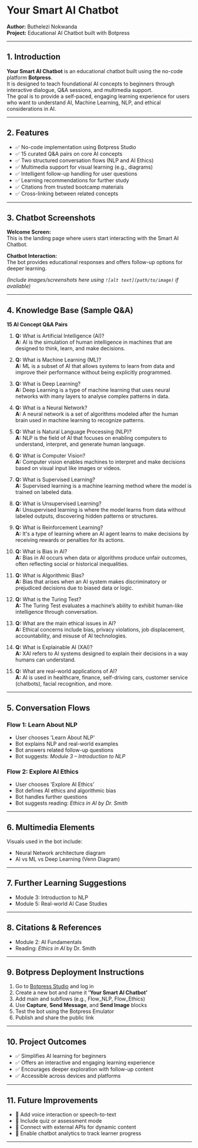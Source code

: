 # Your Smart AI Chatbot

**Author:** Buthelezi Nokwanda  
**Project:** Educational AI Chatbot built with Botpress  

---

## 1. Introduction
**Your Smart AI Chatbot** is an educational chatbot built using the no-code platform **Botpress**.  
It is designed to teach foundational AI concepts to beginners through interactive dialogue, Q&A sessions, and multimedia support.  
The goal is to provide a self-paced, engaging learning experience for users who want to understand AI, Machine Learning, NLP, and ethical considerations in AI.

---

## 2. Features
- ✅ No-code implementation using Botpress Studio  
- ✅ 15 curated Q&A pairs on core AI concepts  
- ✅ Two structured conversation flows (NLP and AI Ethics)  
- ✅ Multimedia support for visual learning (e.g., diagrams)  
- ✅ Intelligent follow-up handling for user questions  
- ✅ Learning recommendations for further study  
- ✅ Citations from trusted bootcamp materials  
- ✅ Cross-linking between related concepts  

---

## 3. Chatbot Screenshots
**Welcome Screen:**  
This is the landing page where users start interacting with the Smart AI Chatbot.

**Chatbot Interaction:**  
The bot provides educational responses and offers follow-up options for deeper learning.  

*(Include images/screenshots here using `![alt text](path/to/image)` if available)*

---

## 4. Knowledge Base (Sample Q&A)
**15 AI Concept Q&A Pairs**

1. **Q:** What is Artificial Intelligence (AI)?  
   **A:** AI is the simulation of human intelligence in machines that are designed to think, learn, and make decisions.

2. **Q:** What is Machine Learning (ML)?  
   **A:** ML is a subset of AI that allows systems to learn from data and improve their performance without being explicitly programmed.

3. **Q:** What is Deep Learning?  
   **A:** Deep Learning is a type of machine learning that uses neural networks with many layers to analyse complex patterns in data.

4. **Q:** What is a Neural Network?  
   **A:** A neural network is a set of algorithms modeled after the human brain used in machine learning to recognize patterns.

5. **Q:** What is Natural Language Processing (NLP)?  
   **A:** NLP is the field of AI that focuses on enabling computers to understand, interpret, and generate human language.

6. **Q:** What is Computer Vision?  
   **A:** Computer vision enables machines to interpret and make decisions based on visual input like images or videos.

7. **Q:** What is Supervised Learning?  
   **A:** Supervised learning is a machine learning method where the model is trained on labeled data.

8. **Q:** What is Unsupervised Learning?  
   **A:** Unsupervised learning is where the model learns from data without labeled outputs, discovering hidden patterns or structures.

9. **Q:** What is Reinforcement Learning?  
   **A:** It's a type of learning where an AI agent learns to make decisions by receiving rewards or penalties for its actions.

10. **Q:** What is Bias in AI?  
    **A:** Bias in AI occurs when data or algorithms produce unfair outcomes, often reflecting social or historical inequalities.

11. **Q:** What is Algorithmic Bias?  
    **A:** Bias that arises when an AI system makes discriminatory or prejudiced decisions due to biased data or logic.

12. **Q:** What is the Turing Test?  
    **A:** The Turing Test evaluates a machine’s ability to exhibit human-like intelligence through conversation.

13. **Q:** What are the main ethical issues in AI?  
    **A:** Ethical concerns include bias, privacy violations, job displacement, accountability, and misuse of AI technologies.

14. **Q:** What is Explainable AI (XAI)?  
    **A:** XAI refers to AI systems designed to explain their decisions in a way humans can understand.

15. **Q:** What are real-world applications of AI?  
    **A:** AI is used in healthcare, finance, self-driving cars, customer service (chatbots), facial recognition, and more.

---

## 5. Conversation Flows
### Flow 1: Learn About NLP
- User chooses 'Learn About NLP'  
- Bot explains NLP and real-world examples  
- Bot answers related follow-up questions  
- Bot suggests: *Module 3 – Introduction to NLP*  

### Flow 2: Explore AI Ethics
- User chooses 'Explore AI Ethics'  
- Bot defines AI ethics and algorithmic bias  
- Bot handles further questions  
- Bot suggests reading: *Ethics in AI by Dr. Smith*  

---

## 6. Multimedia Elements
Visuals used in the bot include:  
- Neural Network architecture diagram  
- AI vs ML vs Deep Learning (Venn Diagram)  

---

## 7. Further Learning Suggestions
- Module 3: Introduction to NLP  
- Module 5: Real-world AI Case Studies  

---

## 8. Citations & References
- Module 2: AI Fundamentals  
- Reading: *Ethics in AI* by Dr. Smith  

---

## 9. Botpress Deployment Instructions
1. Go to [Botpress Studio](https://studio.botpress.com) and log in  
2. Create a new bot and name it **'Your Smart AI Chatbot'**  
3. Add main and subflows (e.g., Flow_NLP, Flow_Ethics)  
4. Use **Capture**, **Send Message**, and **Send Image** blocks  
5. Test the bot using the Botpress Emulator  
6. Publish and share the public link  

---

## 10. Project Outcomes
- ✅ Simplifies AI learning for beginners  
- ✅ Offers an interactive and engaging learning experience  
- ✅ Encourages deeper exploration with follow-up content  
- ✅ Accessible across devices and platforms  

---

## 11. Future Improvements
- 🔧 Add voice interaction or speech-to-text  
- 🔧 Include quiz or assessment mode  
- 🔧 Connect with external APIs for dynamic content  
- 🔧 Enable chatbot analytics to track learner progress  

---

